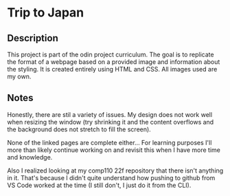 # Trip to Japan
## Description
This project is part of the odin project curriculum. The goal is to replicate the format of a webpage based on a provided image and information about the styling. It is created entirely using HTML and CSS. All images used are my own.

## Notes
Honestly, there are stil a variety of issues. My design does not work well when resizing the window (try shrinking it and the content overflows and the background does not stretch to fill the screen). 

None of the linked pages are complete either... For learning purposes I'll more than likely continue working on and revisit this when I have more time and knowledge. 

Also I realized looking at my comp110 22f repository that there isn't anything in it. That's because I didn't quite understand how pushing to github from VS Code worked at the time (I still don't, I just do it from the CLI).
